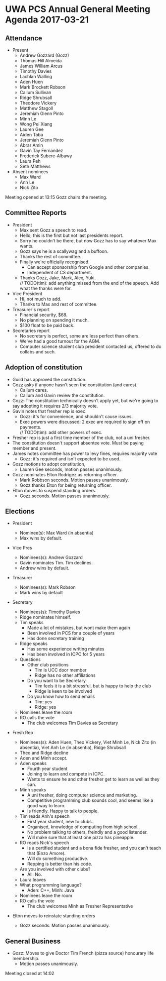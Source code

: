 # UWA PCS Annual General Meeting Agenda 2017-03-21
## Attendance
- Present
  - Andrew Gozzard (Gozz)
  - Thomas Hill Almeida 
  - James William Arcus
  - Timothy Davies
  - Lachlan Walling
  - Aden Huen
  - Mark Brockett Robson
  - Callum Sullivan
  - Ridge Shrubsall
  - Theodore Vickery
  - Matthew Stagoll
  - Jeremiah Glenn Pinto
  - Minh Le
  - Wong Pei Xiang
  - Lauren Gee
  - Aiden Taba
  - Jeremiah Glenn Pinto
  - Abrar Amin
  - Gavin Tay Fernandez
  - Frederick Subere-Albawy
  - Laura Peh
  - Seth Matthews
- Absent nominees
  - Max Ward
  - Anh Le
  - Nick Zito

Meeting opened at 13:15
Gozz chairs the meeting.
## Committee Reports
- President
  - Max sent Gozz a speech to read.
  - Hello, this is the first but not last presidents report.
  - Sorry he couldn't be there, but now Gozz has to say whatever Max wants.
  - Gozz says he is a scallywag and a buffoon.
  - Thanks the rest of committee.
  - Finally we're officially recognised.
    - Can accept sponsorship from Google and other companies.
    - Independent of CS department.
  - Thanks Gozz, Jake, Mark, Alex, Yuki.  
  // TODO(tim): add anything missed from the end of the speech. Add what the thanks were for.
- Vice President
  - Hi, not much to add.
  - Thanks to Max and rest of committee.
- Treasurer's report
  - Financial security, $68.
  - No planning on spending it much.
  - $100 float to be paid back.
- Secretaries report
  - No secretary is perfect, some are less perfect than others.
  - We've had a good turnout for the AGM. 
  - Computer science student club president contacted us, offered to do collabs and such.
## Adoption of constitution
- Guild has approved the constitution.
- Gozz asks if anyone hasn't seen the constitution (and cares).
  - Callum cares.
  - Callum and Gavin review the constitution.
- Gozz: The constitution technically doesn't apply yet, but we're going to say adopting it requires 2/3 majority vote.
- Gavin notes that fresher rep is exec.
  - Gozz: it's for convenience, and shouldn't cause issues.
  - Exec powers were discussed: 2 exec are required to sign off on payments.  
  // TODO(tim): add other powers of exec.
- Fresher rep is just a first time member of the club, not a uni fresher.
- The constitution doesn't support absentee vote. Must be paying member and present.
- James notes committee has power to levy fines, requires majority vote
  - Gozz: it's required and isn't expected to be used.
- Gozz motions to adopt constitution,
  - Lauren Gee seconds, motion passes unanimously.
- Gozz nominates Elton Rodrigez as returning officer.
  - Mark Robbson seconds. Motion passes unanimously.
  - Gozz thanks Elton for being returning officer.
- Elton moves to suspend standing orders.
  - Gozz seconds. Motion passes unanimously.

## Elections
- President
  - Nominee(s): Max Ward (in absentia)
  - Max wins by default.
- Vice Pres
  - Nominees(s): Andrew Gozzard
  - Gavin nominates Tim. Tim declines.
  - Andrew wins by default.
- Treasurer
  - Nominees(s): Mark Robson
  - Mark wins by default
- Secretary
  - Nominees(s): Timothy Davies
  - Ridge nominates himself.
  - Tim speaks
    - Made a lot of mistakes, but wont make them again
    - Been involved in PCS for a couple of years
    - Has done secretary training
  - Ridge speaks
    - Has some experience writing minutes
    - Has been involved in ICPC for 5 years
  - Questions
    - Other club positions
      - Tim is UCC door member
      - Ridge has no other affiliations
    - Do you want to be Secretary
      - Tim feels it is a bit stressful, but is happy to help the club
      - Ridge is keen to be involved
    - Do you know how to send emails
      - Tim: yes
      - Ridge: yes
  - Nominees leave the room
  - RO calls the vote
    - The club welcomes Tim Davies as Secretary
  
- Fresh Rep
  - Nominees(s): Aden Huen, Theo Vickery, Viet Minh Le, Nick Zito (in absentia), Viet Anh Le (in absentia), Ridge Shrubsall
  - Theo and Ridge decline
  - Aden and Minh accept.
  - Aden speaks
    - Fourth year student
    - Joining to learn and compete in ICPC.
    - Wants to ensure he and other fresher get to learn as well as they can.
  - Minh speaks
    - A uni fresher, doing computer science and marketing.
    - Competitive programming club sounds cool, and seems like a good way to learn. 
    - Is friendly. Happy to talk to people.
  - Tim reads Anh's speech
    - First year student, new to clubs.
    - Organised, knowledge of computing from high school.
    - No problem talking to others, freindly and a good listender.
    - Will make sure that at least one pizza has pineapple.
  - RO reads Nick's speech
    - Is a certified student and a bona fide fresher, and you can't teach that (Enzo Amore).
    - Will do something productive.
    - Repping is better than his code.
  - Are you involved with other clubs?
    - All: No.
  - Laura leaves
  - What programming language?
    - Aden: C++, Minh: Java
  - Nominees leave the room
  - RO calls the vote
    - The club welcomes Minh as Fresher Representative
- Elton moves to reinstate standing orders
  - Gozz seconds. Motion passes unanimously.
## General Business
- Gozz: Moves to give Doctor Tim French (pizza source) honourary life membership.
  - Motion passes unanimously. 

Meeting closed at 14:02
